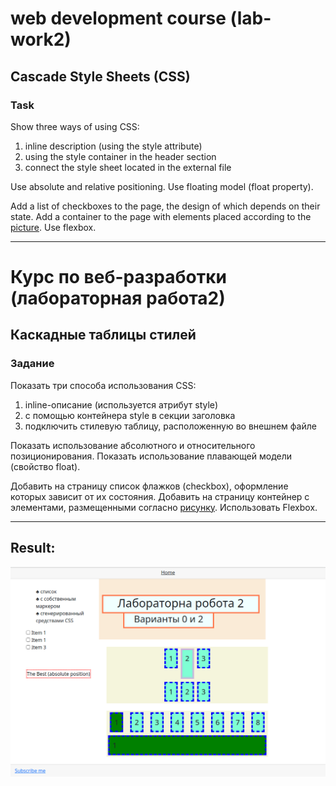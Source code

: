 # web development course (lab-work2)
## Cascade Style Sheets (CSS)
### Task

Show three ways of using CSS:
1. inline description (using the style attribute)
2. using the style container in the header section
3. connect the style sheet located in the external file

Use absolute and relative positioning.
Use floating model (float property).

Add a list of checkboxes to the page, the design of which depends on their state.
Add a container to the page with elements placed according to the [picture](task-flex.png). Use flexbox.

---

# Курс по веб-разработки (лабораторная работа2)
## Каскадные таблицы стилей
### Задание

Показать три способа использования CSS:
1. inline-описание (используется атрибут style)
2. с помощью контейнера style в секции заголовка
3. подключить стилевую таблицу, расположенную во внешнем файле

Показать использование абсолютного и относительного позиционирования.
Показать использование плавающей модели (свойство float).

Добавить на страницу список флажков (checkbox), оформление которых зависит от их состояния.
Добавить на страницу контейнер с элементами, размещенными согласно [рисунку](task-flex.png). Использовать Flexbox.

---

## Result:
![Result](result.png)